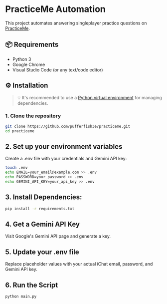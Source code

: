 # PracticeMe Automation

This project automates answering singleplayer practice questions on [PracticeMe](https://practiceme.vercel.app/).

## 📦 Requirements

- Python 3
- Google Chrome
- Visual Studio Code (or any text/code editor)

## ⚙️ Installation

> 💡 It's recommended to use a [Python virtual environment](https://docs.python.org/3/library/venv.html) for managing dependencies.

### 1. Clone the repository

```bash
git clone https://github.com/pufferfish3e/practiceme.git
cd practiceme
```

## 2. Set up your environment variables

Create a .env file with your credentials and Gemini API key:

```bash
touch .env
echo EMAIL=your_email@example.com >> .env
echo PASSWORD=your_password >> .env
echo GEMINI_API_KEY=your_api_key >> .env
```

## 3. Install Dependencies:

```bash
pip install -r requirements.txt
```

## 4. Get a Gemini API Key

Visit Google's Gemini API page and generate a key.

## 5. Update your .env file

Replace placeholder values with your actual iChat email, password, and Gemini API key.

## 6. Run the Script

```python
python main.py
```
